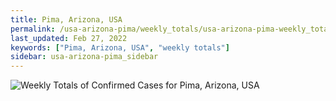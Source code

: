 ```yaml
---
title: Pima, Arizona, USA
permalink: /usa-arizona-pima/weekly_totals/usa-arizona-pima-weekly_totals.html
last_updated: Feb 27, 2022
keywords: ["Pima, Arizona, USA", "weekly totals"]
sidebar: usa-arizona-pima_sidebar
---
```


![Weekly Totals of Confirmed Cases for Pima, Arizona, USA](/covid_tracker/images/graphs/usa-arizona-pima-weekly_totals_graph.png)
